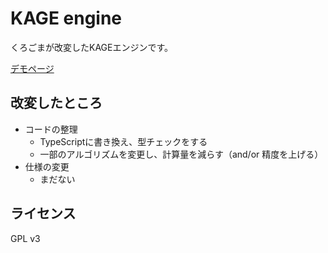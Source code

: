 # KAGE engine

くろごまが改変したKAGEエンジンです。

[デモページ](https://kurgm.github.io/kage-engine/)

## 改変したところ

- コードの整理
  - TypeScriptに書き換え、型チェックをする
  - 一部のアルゴリズムを変更し、計算量を減らす（and/or 精度を上げる）
- 仕様の変更
  - まだない

## ライセンス

GPL v3
